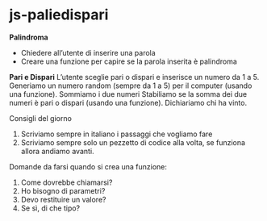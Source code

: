 # js-paliedispari

**Palindroma**
- Chiedere all’utente di inserire una parola
- Creare una funzione per  capire se la parola inserita è palindroma

**Pari e Dispari**
 L’utente sceglie pari o dispari e inserisce un numero da 1 a 5. 
 Generiamo un numero random (sempre da 1 a 5) per il computer (usando una funzione). 
 Sommiamo i due numeri Stabiliamo se la somma dei due numeri è pari o dispari (usando una funzione).
 Dichiariamo chi ha vinto.

Consigli del giorno
1. Scriviamo sempre in italiano i passaggi che vogliamo fare
2. Scriviamo sempre solo un pezzetto di codice alla volta, se funziona allora andiamo avanti.

Domande da farsi quando si crea una funzione:
1. Come dovrebbe chiamarsi?
2. Ho bisogno di parametri?
3. Devo restituire un valore?
4. Se sì, di che tipo?